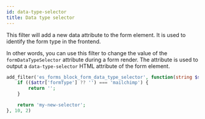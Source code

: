 ```yaml
---
id: data-type-selector
title: Data type selector
---
```


This filter will add a new data attribute to the form element. It is used to identify the form type in the frontend.

In other words, you can use this filter to change the value of the `formDataTypeSelector` attribute during a form render.
The attribute is used to output a `data-type-selector` HTML attribute of the form element.

```php
add_filter('es_forms_block_form_data_type_selector', function(string $selector, array $attr): string {
	if (($attr['formType'] ?? '') === 'mailchimp') {
		return '';
	}

	return 'my-new-selector';
}, 10, 2)
```
